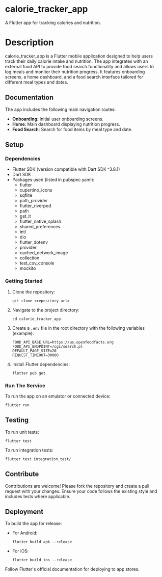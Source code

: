 # calorie_tracker_app

A Flutter app for tracking calories and nutrition.

# Description

calorie_tracker_app is a Flutter mobile application designed to help users track their daily calorie intake and nutrition. The app integrates with an external food API to provide food search functionality and allows users to log meals and monitor their nutrition progress. It features onboarding screens, a home dashboard, and a food search interface tailored for different meal types and dates.

## Documentation

The app includes the following main navigation routes:

- **Onboarding**: Initial user onboarding screens.
- **Home**: Main dashboard displaying nutrition progress.
- **Food Search**: Search for food items by meal type and date.

## Setup

### Dependencies

- Flutter SDK (version compatible with Dart SDK ^3.8.1)
- Dart SDK
- Packages used (listed in pubspec.yaml):
  - flutter
  - cupertino_icons
  - sqflite
  - path_provider
  - flutter_riverpod
  - path
  - get_it
  - flutter_native_splash
  - shared_preferences
  - intl
  - dio
  - flutter_dotenv
  - provider
  - cached_network_image
  - collection
  - test_cov_console
  - mockito

### Getting Started

1. Clone the repository:
   ```
   git clone <repository-url>
   ```
2. Navigate to the project directory:
   ```
   cd calorie_tracker_app
   ```
3. Create a `.env` file in the root directory with the following variables (example):
   ```
   FOOD_API_BASE_URL=https://us.openfoodfacts.org
   FOOD_API_ENDPOINT=/cgi/search.pl
   DEFAULT_PAGE_SIZE=20
   REQUEST_TIMEOUT=30000
   ```
4. Install Flutter dependencies:
   ```
   flutter pub get
   ```

### Run The Service

To run the app on an emulator or connected device:

```
flutter run
```

## Testing

To run unit tests:

```
flutter test
```

To run integration tests:

```
flutter test integration_test/
```

## Contribute

Contributions are welcome! Please fork the repository and create a pull request with your changes. Ensure your code follows the existing style and includes tests where applicable.

## Deployment

To build the app for release:

- For Android:
  ```
  flutter build apk --release
  ```
- For iOS:
  ```
  flutter build ios --release
  ```

Follow Flutter's official documentation for deploying to app stores.
